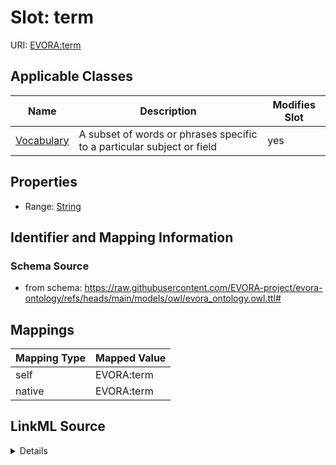 

# Slot: term



URI: [EVORA:term](https://raw.githubusercontent.com/EVORA-project/evora-ontology/refs/heads/main/models/owl/evora_ontology.owl.ttl#term)



<!-- no inheritance hierarchy -->





## Applicable Classes

| Name | Description | Modifies Slot |
| --- | --- | --- |
| [Vocabulary](Vocabulary.md) | A subset of words or phrases specific to a particular subject or field |  yes  |







## Properties

* Range: [String](String.md)





## Identifier and Mapping Information







### Schema Source


* from schema: https://raw.githubusercontent.com/EVORA-project/evora-ontology/refs/heads/main/models/owl/evora_ontology.owl.ttl#




## Mappings

| Mapping Type | Mapped Value |
| ---  | ---  |
| self | EVORA:term |
| native | EVORA:term |




## LinkML Source

<details>
```yaml
name: term
from_schema: https://raw.githubusercontent.com/EVORA-project/evora-ontology/refs/heads/main/models/owl/evora_ontology.owl.ttl#
rank: 1000
alias: term
domain_of:
- Vocabulary
range: string

```
</details>